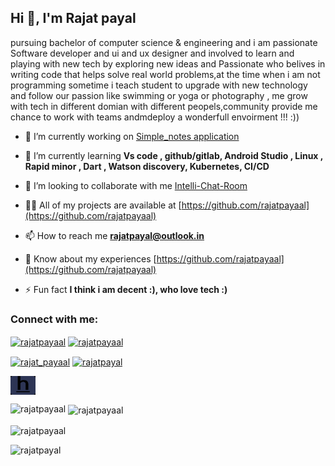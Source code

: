 <h2 align="left">Hi 👋, I'm Rajat payal</h2>
<p align="left" margin ="center">pursuing bachelor of computer science & engineering and i am passionate Software developer and ui and ux designer and involved to learn and playing with new tech by exploring new ideas and Passionate who belives in writing code that helps solve real world problems,at the time when i am not programming sometime i teach student to upgrade with new technology and follow our passion like swimming or yoga or photography , me grow with tech in different domian with different peopels,community provide me chance to work with teams andmdeploy a wonderfull envoirment !!! :))</p>

- 🔭 I’m currently working on [Simple_notes application](https://github.com/rajatpayaal/Simple_Notes)

- 🌱 I’m currently learning **Vs code , github/gitlab, Android Studio , Linux , Rapid minor , Dart , Watson discovery, Kubernetes, CI/CD**

- 👯 I’m looking to collaborate with me [Intelli-Chat-Room](https://github.com/rajatpayaal/Intelli-Chat-Room)

- 👨‍💻 All of my projects are available at [https://github.com/rajatpayaal](https://github.com/rajatpayaal)

- 📫 How to reach me **rajatpayal@outlook.in**

- 📄 Know about my experiences [https://github.com/rajatpayaal](https://github.com/rajatpayaal)

- ⚡ Fun fact **I think i am decent :), who love tech :)**

<h3 align="left">Connect with me:</h3>
<p align="left">
<a href="https://twitter.com/rajatpayaal" target="blank"><img align="center" src="/home/codex/Desktop/rajatpayaal/assets/twitter.png" alt="rajatpayaal" height="30" width="40" /></a>
<a href="https://linkedin.com/in/rajatpayaal" target="blank"><img align="center" src="/home/codex/Desktop/rajatpayaal/assets/linkdin.png" alt="rajatpayaal" height="30" width="40" /></a>

<a href="https://instagram.com/rajat_payaal" target="blank"><img align="center" src="/home/codex/Desktop/rajatpayaal/assets/instagram.png" alt="rajat_payaal" height="30" width="40" /></a>
<a href="https://www.behance.net/rajatpayal" target="blank"><img align="center" src="/home/codex/Desktop/rajatpayaal/assets/behance.png" alt="rajatpayal" height="30" width="40" /></a>

<a href="https://www.hackerearth.com/rajatpayal" target="blank"><img align="center" src="https://github.com/rajatpayaal/rajatpayaal/blob/main/assets/HackerEarth.svg" alt="rajatpayal" height="30" width="40" /></a>
</p>

<p><img align="left" src="https://github-readme-stats.vercel.app/api/top-langs?username=rajatpayaal&show_icons=true&locale=en&layout=compact" alt="rajatpayaal" /></p>

<p>&nbsp;<img align="center" src="https://github-readme-stats.vercel.app/api?username=rajatpayaal&show_icons=true&locale=en" alt="rajatpayaal" /></p>

<p><img align="center" src="https://github-readme-streak-stats.herokuapp.com/?user=rajatpayaal&" alt="rajatpayaal" /></p>


<p><a href="https://www.buymeacoffee.com/rajatpayal"> <img align="left" src="https://cdn.buymeacoffee.com/buttons/v2/default-yellow.png" height="50" width="210" alt="rajatpayal" /></a></p><br><br>
